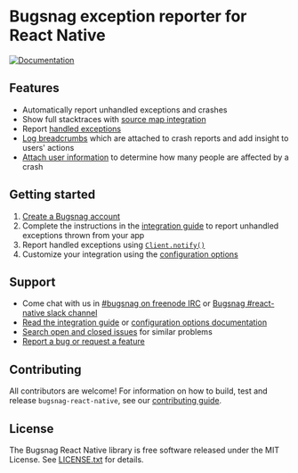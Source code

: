 # Bugsnag exception reporter for React Native
[![Documentation](https://img.shields.io/badge/documentation-1.1.1-blue.svg)](http://docs.bugsnag.com/platforms/react-native/)

## Features

* Automatically report unhandled exceptions and crashes
* Show full stacktraces with [source map integration](https://docs.bugsnag.com/platforms/react-native/showing-full-stacktraces)
* Report [handled exceptions](http://docs.bugsnag.com/platforms/react-native/#reporting-handled-exceptions)
* [Log breadcrumbs](http://docs.bugsnag.com/platforms/react-native/#logging-breadcrumbs) which are attached to crash reports and add insight to users' actions
* [Attach user information](http://docs.bugsnag.com/platforms/react-native/#identifying-users) to determine how many people are affected by a crash


## Getting started

1. [Create a Bugsnag account](https://bugsnag.com)
1. Complete the instructions in the [integration guide](https://docs.bugsnag.com/platforms/react-native) to report unhandled exceptions thrown from your app
1. Report handled exceptions using [`Client.notify()`](https://docs.bugsnag.com/platforms/react-native/reporting-handled-exceptions/)
1. Customize your integration using the [configuration options](http://docs.bugsnag.com/platforms/react-native/configuration-options/)


## Support

* Come chat with us in
  [#bugsnag on freenode IRC](ircs://chat.freenode.net/%23bugsnag) or
  [Bugsnag #react-native slack channel](https://bugsnag-customers.slack.com/messages/react-native)
* [Read the integration guide](http://docs.bugsnag.com/platforms/react-native/) or [configuration options documentation](http://docs.bugsnag.com/platforms/react-native/configuration-options/)
* [Search open and closed issues](https://github.com/bugsnag/bugsnag-react-native/issues?utf8=✓&q=is%3Aissue) for similar problems
* [Report a bug or request a feature](https://github.com/bugsnag/bugsnag-react-native/issues/new)


## Contributing

All contributors are welcome! For information on how to build, test
and release `bugsnag-react-native`, see our
[contributing guide](https://github.com/bugsnag/bugsnag-react-native/blob/master/CONTRIBUTING.md).


## License

The Bugsnag React Native library is free software released under the MIT License.
See [LICENSE.txt](https://github.com/bugsnag/bugsnag-react-native/blob/master/LICENSE.txt)
for details.
